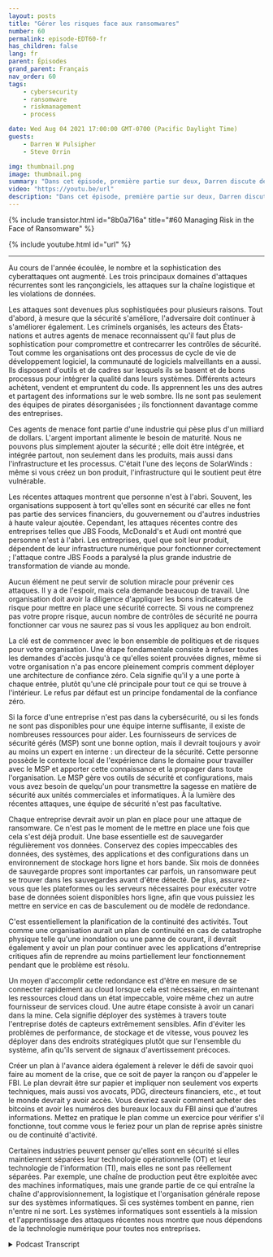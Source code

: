 ```yaml
---
layout: posts
title: "Gérer les risques face aux ransomwares"
number: 60
permalink: episode-EDT60-fr
has_children: false
lang: fr
parent: Épisodes
grand_parent: Français
nav_order: 60
tags:
    - cybersecurity
    - ransomware
    - riskmanagement
    - process

date: Wed Aug 04 2021 17:00:00 GMT-0700 (Pacific Daylight Time)
guests:
    - Darren W Pulsipher
    - Steve Orrin

img: thumbnail.png
image: thumbnail.png
summary: "Dans cet épisode, première partie sur deux, Darren discute des tendances en matière de sécurité avec Steve Orrin, invité régulier et CTO d'Intel, Fédéral. Au cours de l'année écoulée, on a constaté une augmentation du nombre et de la sophistication des cyberattaques. Les trois domaines clés des attaques récurrentes sont les rançongiciels, les attaques de la chaîne logistique et les violations de données."
video: "https://youtu.be/url"
description: "Dans cet épisode, première partie sur deux, Darren discute des tendances en matière de sécurité avec Steve Orrin, invité régulier et CTO d'Intel, Fédéral. Au cours de l'année écoulée, on a constaté une augmentation du nombre et de la sophistication des cyberattaques. Les trois domaines clés des attaques récurrentes sont les rançongiciels, les attaques de la chaîne logistique et les violations de données."
---
```


<div>
{% include transistor.html id="8b0a716a" title="#60 Managing Risk in the Face of Ransomware" %}

{% include youtube.html id="url" %}
</div>

---

Au cours de l'année écoulée, le nombre et la sophistication des cyberattaques ont augmenté. Les trois principaux domaines d'attaques récurrentes sont les rançongiciels, les attaques sur la chaîne logistique et les violations de données.

Les attaques sont devenues plus sophistiquées pour plusieurs raisons. Tout d'abord, à mesure que la sécurité s'améliore, l'adversaire doit continuer à s'améliorer également. Les criminels organisés, les acteurs des États-nations et autres agents de menace reconnaissent qu'il faut plus de sophistication pour compromettre et contrecarrer les contrôles de sécurité. Tout comme les organisations ont des processus de cycle de vie de développement logiciel, la communauté de logiciels malveillants en a aussi. Ils disposent d'outils et de cadres sur lesquels ils se basent et de bons processus pour intégrer la qualité dans leurs systèmes. Différents acteurs achètent, vendent et empruntent du code. Ils apprennent les uns des autres et partagent des informations sur le web sombre. Ils ne sont pas seulement des équipes de pirates désorganisées ; ils fonctionnent davantage comme des entreprises.

Ces agents de menace font partie d'une industrie qui pèse plus d'un milliard de dollars. L'argent important alimente le besoin de maturité. Nous ne pouvons plus simplement ajouter la sécurité ; elle doit être intégrée, et intégrée partout, non seulement dans les produits, mais aussi dans l'infrastructure et les processus. C'était l'une des leçons de SolarWinds : même si vous créez un bon produit, l'infrastructure qui le soutient peut être vulnérable.

Les récentes attaques montrent que personne n'est à l'abri. Souvent, les organisations supposent à tort qu'elles sont en sécurité car elles ne font pas partie des services financiers, du gouvernement ou d'autres industries à haute valeur ajoutée. Cependant, les attaques récentes contre des entreprises telles que JBS Foods, McDonald's et Audi ont montré que personne n'est à l'abri. Les entreprises, quel que soit leur produit, dépendent de leur infrastructure numérique pour fonctionner correctement ; l'attaque contre JBS Foods a paralysé la plus grande industrie de transformation de viande au monde.

Aucun élément ne peut servir de solution miracle pour prévenir ces attaques. Il y a de l'espoir, mais cela demande beaucoup de travail. Une organisation doit avoir la diligence d'appliquer les bons indicateurs de risque pour mettre en place une sécurité correcte. Si vous ne comprenez pas votre propre risque, aucun nombre de contrôles de sécurité ne pourra fonctionner car vous ne saurez pas si vous les appliquez au bon endroit.

La clé est de commencer avec le bon ensemble de politiques et de risques pour votre organisation. Une étape fondamentale consiste à refuser toutes les demandes d'accès jusqu'à ce qu'elles soient prouvées dignes, même si votre organisation n'a pas encore pleinement compris comment déployer une architecture de confiance zéro. Cela signifie qu'il y a une porte à chaque entrée, plutôt qu'une clé principale pour tout ce qui se trouve à l'intérieur. Le refus par défaut est un principe fondamental de la confiance zéro.

Si la force d'une entreprise n'est pas dans la cybersécurité, ou si les fonds ne sont pas disponibles pour une équipe interne suffisante, il existe de nombreuses ressources pour aider. Les fournisseurs de services de sécurité gérés (MSP) sont une bonne option, mais il devrait toujours y avoir au moins un expert en interne : un directeur de la sécurité. Cette personne possède le contexte local de l'expérience dans le domaine pour travailler avec le MSP et apporter cette connaissance et la propager dans toute l'organisation. Le MSP gère vos outils de sécurité et configurations, mais vous avez besoin de quelqu'un pour transmettre la sagesse en matière de sécurité aux unités commerciales et informatiques. À la lumière des récentes attaques, une équipe de sécurité n'est pas facultative.

Chaque entreprise devrait avoir un plan en place pour une attaque de ransomware. Ce n'est pas le moment de le mettre en place une fois que cela s'est déjà produit. Une base essentielle est de sauvegarder régulièrement vos données. Conservez des copies impeccables des données, des systèmes, des applications et des configurations dans un environnement de stockage hors ligne et hors bande. Six mois de données de sauvegarde propres sont importantes car parfois, un ransomware peut se trouver dans les sauvegardes avant d'être détecté. De plus, assurez-vous que les plateformes ou les serveurs nécessaires pour exécuter votre base de données soient disponibles hors ligne, afin que vous puissiez les mettre en service en cas de basculement ou de modèle de redondance.

C'est essentiellement la planification de la continuité des activités. Tout comme une organisation aurait un plan de continuité en cas de catastrophe physique telle qu'une inondation ou une panne de courant, il devrait également y avoir un plan pour continuer avec les applications d'entreprise critiques afin de reprendre au moins partiellement leur fonctionnement pendant que le problème est résolu.

Un moyen d'accomplir cette redondance est d'être en mesure de se connecter rapidement au cloud lorsque cela est nécessaire, en maintenant les ressources cloud dans un état impeccable, voire même chez un autre fournisseur de services cloud. Une autre étape consiste à avoir un canari dans la mine. Cela signifie déployer des systèmes à travers toute l'entreprise dotés de capteurs extrêmement sensibles. Afin d'éviter les problèmes de performance, de stockage et de vitesse, vous pouvez les déployer dans des endroits stratégiques plutôt que sur l'ensemble du système, afin qu'ils servent de signaux d'avertissement précoces.

Créer un plan à l'avance aidera également à relever le défi de savoir quoi faire au moment de la crise, que ce soit de payer la rançon ou d'appeler le FBI. Le plan devrait être sur papier et impliquer non seulement vos experts techniques, mais aussi vos avocats, PDG, directeurs financiers, etc., et tout le monde devrait y avoir accès. Vous devriez savoir comment acheter des bitcoins et avoir les numéros des bureaux locaux du FBI ainsi que d'autres informations. Mettez en pratique le plan comme un exercice pour vérifier s'il fonctionne, tout comme vous le feriez pour un plan de reprise après sinistre ou de continuité d'activité.

Certaines industries peuvent penser qu'elles sont en sécurité si elles maintiennent séparées leur technologie opérationnelle (OT) et leur technologie de l'information (TI), mais elles ne sont pas réellement séparées. Par exemple, une chaîne de production peut être exploitée avec des machines informatiques, mais une grande partie de ce qui entraîne la chaîne d'approvisionnement, la logistique et l'organisation générale repose sur des systèmes informatiques. Si ces systèmes tombent en panne, rien n'entre ni ne sort. Les systèmes informatiques sont essentiels à la mission et l'apprentissage des attaques récentes nous montre que nous dépendons de la technologie numérique pour toutes nos entreprises.



<details>
<summary> Podcast Transcript </summary>

<p></p>

</details>
